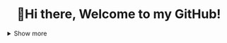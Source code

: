 <h1 align="center">👋Hi there, Welcome to my GitHub!</h1>

<details>
  <summary>Show more</summary>

  ### About Me
  Undergraduate at Digipen, BS in Computer Science in Real-Time Interactive Simulation

</details>
